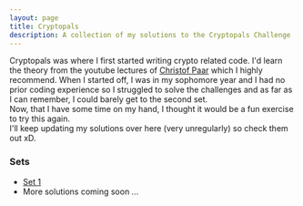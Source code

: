 ```yaml
---
layout: page
title: Cryptopals
description: A collection of my solutions to the Cryptopals Challenge
---
```

Cryptopals was where I first started writing crypto related code. I'd learn the theory from the youtube lectures of [Christof Paar](https://www.youtube.com/channel/UC1usFRN4LCMcfIV7UjHNuQg) which I highly recommend.
When I started off, I was in my sophomore year and I had no prior coding experience so I struggled to solve the challenges and as far as I can remember, I could barely get to the second set.  
Now, that I have some time on my hand, I thought it would be a fun exercise to try this again.  
I'll keep updating my solutions over here (very unregularly) so check them out xD.

### Sets
- [Set 1](Set_1/Set_1.md)
- More solutions coming soon ...
